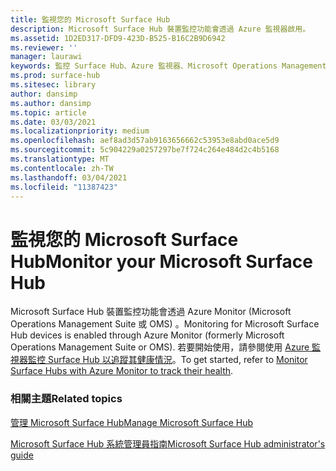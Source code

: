 ```yaml
---
title: 監視您的 Microsoft Surface Hub
description: Microsoft Surface Hub 裝置監控功能會透過 Azure 監視器啟用。
ms.assetid: 1D2ED317-DFD9-423D-B525-B16C2B9D6942
ms.reviewer: ''
manager: laurawi
keywords: 監控 Surface Hub、Azure 監視器、Microsoft Operations Management Suite、OMS
ms.prod: surface-hub
ms.sitesec: library
author: dansimp
ms.author: dansimp
ms.topic: article
ms.date: 03/03/2021
ms.localizationpriority: medium
ms.openlocfilehash: aef8ad3d57ab9163656662c53953e8abd0ace5d9
ms.sourcegitcommit: 5c904229a0257297be7f724c264e484d2c4b5168
ms.translationtype: MT
ms.contentlocale: zh-TW
ms.lasthandoff: 03/04/2021
ms.locfileid: "11387423"
---
```

# <a name="monitor-your-microsoft-surface-hub"></a><span data-ttu-id="83779-104">監視您的 Microsoft Surface Hub</span><span class="sxs-lookup"><span data-stu-id="83779-104">Monitor your Microsoft Surface Hub</span></span>

<span data-ttu-id="83779-105">Microsoft Surface Hub 裝置監控功能會透過 Azure Monitor (Microsoft Operations Management Suite 或 OMS) 。</span><span class="sxs-lookup"><span data-stu-id="83779-105">Monitoring for Microsoft Surface Hub devices is enabled through Azure Monitor (formerly Microsoft Operations Management Suite or OMS).</span></span> <span data-ttu-id="83779-106">若要開始使用，請參閱使用 [Azure 監視器監控 Surface Hub 以追蹤其健康情況](https://docs.microsoft.com/azure/azure-monitor/insights/surface-hubs)。</span><span class="sxs-lookup"><span data-stu-id="83779-106">To get started, refer to [Monitor Surface Hubs with Azure Monitor to track their health](https://docs.microsoft.com/azure/azure-monitor/insights/surface-hubs).</span></span>


### <a name="related-topics"></a><span data-ttu-id="83779-107">相關主題</span><span class="sxs-lookup"><span data-stu-id="83779-107">Related topics</span></span>

[<span data-ttu-id="83779-108">管理 Microsoft Surface Hub</span><span class="sxs-lookup"><span data-stu-id="83779-108">Manage Microsoft Surface Hub</span></span>](manage-surface-hub.md)

[<span data-ttu-id="83779-109">Microsoft Surface Hub 系統管理員指南</span><span class="sxs-lookup"><span data-stu-id="83779-109">Microsoft Surface Hub administrator's guide</span></span>](surface-hub-administrators-guide.md)

 